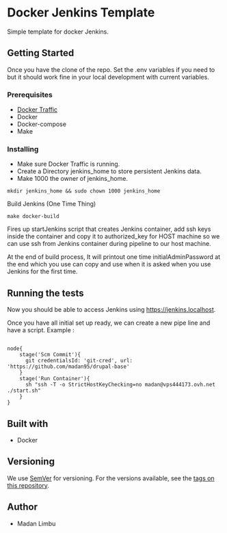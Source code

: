 # Docker Jenkins Template

Simple template for docker Jenkins.

## Getting Started

Once you have the clone of the repo. Set the .env variables if you need to but it should work fine in your local development with current variables.

### Prerequisites
- [Docker Traffic](https://github.com/madan95/docker-traffic)
- Docker
- Docker-compose
- Make

### Installing

- Make sure Docker Traffic is running.
- Create a Directory jenkins_home to store persistent Jenkins data.
- Make 1000 the owner of jenkins_home.

`` mkdir jenkins_home && sudo chown 1000 jenkins_home ``

Build Jenkins (One Time Thing)

```
make docker-build
```

Fires up startJenkins script that creates Jenkins container, add ssh keys inside the container and copy it to authorized_key for HOST machine so we can use ssh from Jenkins container during pipeline to our host machine.

At the end of build process, It will printout one time initialAdminPassword at the end which you use can copy and use when it is asked when you use Jenkins for the first time.

## Running the tests

Now you should be able to access Jenkins using https://jenkins.localhost.

Once you have all initial set up ready, we can create a new pipe line and have a script. Example :

```

node{
    stage('Scm Commit'){
      git credentialsId: 'git-cred', url: 'https://github.com/madan95/drupal-base'
    }
    stage('Run Container'){
      sh "ssh -T -o StrictHostKeyChecking=no madan@vps444173.ovh.net ./start.sh"
    }
}

```


## Built with

- Docker

## Versioning

We use [SemVer](https://semver.org/) for versioning. For the versions available, see the [tags on this repository](https://github.com/madan95/dockerTemple/tags).


## Author
- Madan Limbu
